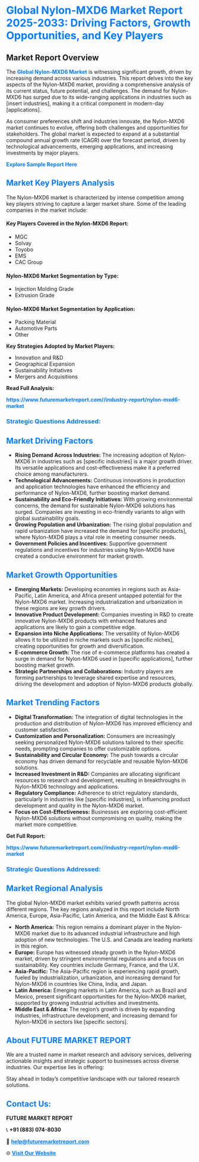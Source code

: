 <h1 style="color: #007BFF;">Global Nylon-MXD6 Market Report 2025-2033: Driving Factors, Growth Opportunities, and Key Players</h1>

<section id="overview">
<h2>Market Report Overview</h2>
<p>The <a href="https://www.futuremarketreport.com//industry-report/nylon-mxd6-market" style="color: #007BFF; text-decoration: none;"><strong>Global Nylon-MXD6 Market</strong></a> is witnessing significant growth, driven by increasing demand across various industries. This report delves into the key aspects of the Nylon-MXD6 market, providing a comprehensive analysis of its current status, future potential, and challenges. The demand for Nylon-MXD6 has surged due to its wide-ranging applications in industries such as [insert industries], making it a critical component in modern-day [applications].</p>
<p>As consumer preferences shift and industries innovate, the Nylon-MXD6 market continues to evolve, offering both challenges and opportunities for stakeholders. The global market is expected to expand at a substantial compound annual growth rate (CAGR) over the forecast period, driven by technological advancements, emerging applications, and increasing investments by major players.</p>
</section>

<section id="overview">
<p><a href="https://www.futuremarketreport.com//request-sample/reportId=57042" style="color: #007BFF; text-decoration: none;"><strong>Explore Sample Report Here</strong></a></p>
</section>

<section id="key-players">
<h2 style="color: #007BFF;">Market Key Players Analysis</h2>
<p>The Nylon-MXD6 market is characterized by intense competition among key players striving to capture a larger market share. Some of the leading companies in the market include:</p>
<h4>Key Players Covered in the Nylon-MXD6 Report:</h4>
<ul><li>MGC</li><li>Solvay</li><li>Toyobo</li><li>EMS</li><li>CAC Group</li></ul>
<h4>Nylon-MXD6 Market Segmentation by Type:</h4>
<ul><li>Injection Molding Grade</li><li>Extrusion Grade</li></ul>

<h4>Nylon-MXD6 Market Segmentation by Application:</h4>
<ul><li>Packing Material</li><li>Automotive Parts</li><li>Other</li></ul>
<p><strong>Key Strategies Adopted by Market Players:</strong></p>
<ul>
<li>Innovation and R&D</li>
<li>Geographical Expansion</li>
<li>Sustainability Initiatives</li>
<li>Mergers and Acquisitions</li>
</ul>
</section>

<section>
<p><strong>Read Full Analysis: </strong></p><a href="https://www.futuremarketreport.com//industry-report/nylon-mxd6-market" style="color: #007BFF; text-decoration: none;"><strong>https://www.futuremarketreport.com//industry-report/nylon-mxd6-market</strong></a>
<h3 style="color: #007BFF;">Strategic Questions Addressed:</h3>
</section>

<section id="driving-factors">
<h2 style="color: #007BFF;">Market Driving Factors</h2>
<ul>
<li><strong>Rising Demand Across Industries:</strong> The increasing adoption of Nylon-MXD6 in industries such as [specific industries] is a major growth driver. Its versatile applications and cost-effectiveness make it a preferred choice among manufacturers.</li>
<li><strong>Technological Advancements:</strong> Continuous innovations in production and application technologies have enhanced the efficiency and performance of Nylon-MXD6, further boosting market demand.</li>
<li><strong>Sustainability and Eco-Friendly Initiatives:</strong> With growing environmental concerns, the demand for sustainable Nylon-MXD6 solutions has surged. Companies are investing in eco-friendly variants to align with global sustainability goals.</li>
<li><strong>Growing Population and Urbanization:</strong> The rising global population and rapid urbanization have increased the demand for [specific products], where Nylon-MXD6 plays a vital role in meeting consumer needs.</li>
<li><strong>Government Policies and Incentives:</strong> Supportive government regulations and incentives for industries using Nylon-MXD6 have created a conducive environment for market growth.</li>
</ul>
</section>

<section id="growth-opportunities">
<h2 style="color: #007BFF;">Market Growth Opportunities</h2>
<ul>
<li><strong>Emerging Markets:</strong> Developing economies in regions such as Asia-Pacific, Latin America, and Africa present untapped potential for the Nylon-MXD6 market. Increasing industrialization and urbanization in these regions are key growth drivers.</li>
<li><strong>Innovative Product Development:</strong> Companies investing in R&D to create innovative Nylon-MXD6 products with enhanced features and applications are likely to gain a competitive edge.</li>
<li><strong>Expansion into Niche Applications:</strong> The versatility of Nylon-MXD6 allows it to be utilized in niche markets such as [specific niches], creating opportunities for growth and diversification.</li>
<li><strong>E-commerce Growth:</strong> The rise of e-commerce platforms has created a surge in demand for Nylon-MXD6 used in [specific applications], further boosting market growth.</li>
<li><strong>Strategic Partnerships and Collaborations:</strong> Industry players are forming partnerships to leverage shared expertise and resources, driving the development and adoption of Nylon-MXD6 products globally.</li>
</ul>
</section>

<section id="trending-factors">
<h2 style="color: #007BFF;">Market Trending Factors</h2>
<ul>
<li><strong>Digital Transformation:</strong> The integration of digital technologies in the production and distribution of Nylon-MXD6 has improved efficiency and customer satisfaction.</li>
<li><strong>Customization and Personalization:</strong> Consumers are increasingly seeking personalized Nylon-MXD6 solutions tailored to their specific needs, prompting companies to offer customizable options.</li>
<li><strong>Sustainability and Circular Economy:</strong> The push towards a circular economy has driven demand for recyclable and reusable Nylon-MXD6 solutions.</li>
<li><strong>Increased Investment in R&D:</strong> Companies are allocating significant resources to research and development, resulting in breakthroughs in Nylon-MXD6 technology and applications.</li>
<li><strong>Regulatory Compliance:</strong> Adherence to strict regulatory standards, particularly in industries like [specific industries], is influencing product development and quality in the Nylon-MXD6 market.</li>
<li><strong>Focus on Cost-Effectiveness:</strong> Businesses are exploring cost-efficient Nylon-MXD6 solutions without compromising on quality, making the market more competitive.</li>
</ul>
</section>

<section>
<p><strong>Get Full Report: </strong></p><a href="https://www.futuremarketreport.com//industry-report/nylon-mxd6-market" style="color: #007BFF; text-decoration: none;"><strong>https://www.futuremarketreport.com//industry-report/nylon-mxd6-market</strong></a>
<h3 style="color: #007BFF;">Strategic Questions Addressed:</h3>
</section>


<section id="regional-analysis">
<h2 style="color: #007BFF;">Market Regional Analysis</h2>
<p>The global Nylon-MXD6 market exhibits varied growth patterns across different regions. The key regions analyzed in this report include North America, Europe, Asia-Pacific, Latin America, and the Middle East & Africa:</p>
<ul>
<li><strong>North America:</strong> This region remains a dominant player in the Nylon-MXD6 market due to its advanced industrial infrastructure and high adoption of new technologies. The U.S. and Canada are leading markets in this region.</li>
<li><strong>Europe:</strong> Europe has witnessed steady growth in the Nylon-MXD6 market, driven by stringent environmental regulations and a focus on sustainability. Key countries include Germany, France, and the U.K.</li>
<li><strong>Asia-Pacific:</strong> The Asia-Pacific region is experiencing rapid growth, fueled by industrialization, urbanization, and increasing demand for Nylon-MXD6 in countries like China, India, and Japan.</li>
<li><strong>Latin America:</strong> Emerging markets in Latin America, such as Brazil and Mexico, present significant opportunities for the Nylon-MXD6 market, supported by growing industrial activities and investments.</li>
<li><strong>Middle East & Africa:</strong> The region’s growth is driven by expanding industries, infrastructure development, and increasing demand for Nylon-MXD6 in sectors like [specific sectors].</li>
</ul>
</section>

<footer>
<h2 style="color: #007BFF;">About FUTURE MARKET REPORT</h2>
<p>We are a trusted name in market research and advisory services, delivering actionable insights and strategic support to businesses across diverse industries. Our expertise lies in offering:</p>

<p>Stay ahead in today’s competitive landscape with our tailored research solutions.</p>

<h2 style="color: #007BFF;">Contact Us:</h2>
<p><strong>FUTURE MARKET REPORT</strong></p>
<p>📞 <strong>+91 (883) 074-8030</strong></p>
<p>📧 <strong><a href="mailto:help@futuremarketreport.com" style="color: #007BFF;">help@futuremarketreport.com</a></strong></p>
<p>🌐 <strong><a href="https://www.futuremarketreport.com/" style="color: #007BFF;">Visit Our Website</a></strong></p>
</footer>